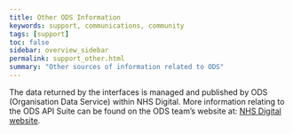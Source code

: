```yaml
---
title: Other ODS Information
keywords: support, communications, community 
tags: [support]
toc: false
sidebar: overview_sidebar
permalink: support_other.html
summary: "Other sources of information related to ODS"
---
```


The data returned by the interfaces is managed and published by ODS (Organisation Data Service) within NHS Digital. More information relating to the ODS API Suite can be found on the ODS team’s website at: <a href="https://digital.nhs.uk/organisation-data-service/APIs">NHS Digital website</a>.
